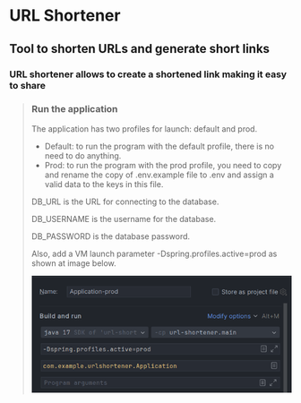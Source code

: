 # URL Shortener
## Tool to shorten URLs and generate short links
### URL shortener allows to create a shortened link making it easy to share

>### Run the application
> The application has two profiles for launch: default and prod. 
>+ Default: to run the program with the default profile, there is no need to do anything. 
>+ Prod: to run the program with the prod profile, you need to copy and rename the copy of .env.example file to .env and assign a valid data to the keys in this file. 
>  
>  DB_URL is the URL for connecting to the database. 
>  
>  DB_USERNAME is the username for the database. 
>
>  DB_PASSWORD is the database password. 
>  
>  Also, add a VM launch parameter -Dspring.profiles.active=prod as shown at image below.
>  
> ![VM option](https://github.com/RomanBelnitskiy/url-shortener/blob/props/src/main/resources/images/prod-conf.png "VM option")